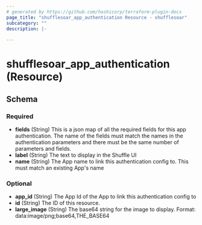 ```yaml
---
# generated by https://github.com/hashicorp/terraform-plugin-docs
page_title: "shufflesoar_app_authentication Resource - shufflesoar"
subcategory: ""
description: |-
  
---
```


# shufflesoar_app_authentication (Resource)





<!-- schema generated by tfplugindocs -->
## Schema

### Required

- **fields** (String) This is a json map of all the required fields for this app authentication. The name of the fields must match the names in the authentication parameters and there must be the same number of parameters and fields.
- **label** (String) The text to display in the Shuffle UI
- **name** (String) The App name to link this authentication config to. This must match an existing App's name

### Optional

- **app_id** (String) The App Id of the App to link this authentication config to
- **id** (String) The ID of this resource.
- **large_image** (String) The base64 string for the image to display. Format: data:image/png;base64,THE_BASE64


